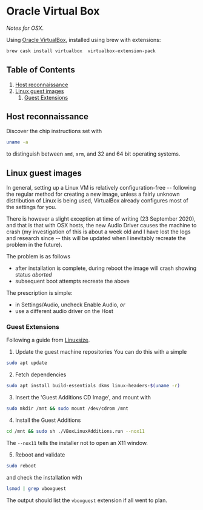 # Oracle Virtual Box

*Notes for OSX*.

Using [Oracle VirtualBox](https://www.virtualbox.org/), installed using brew with extensions:

```bash
brew cask install virtualbox  virtualbox-extension-pack
```

<!--BEGIN TOC-->
## Table of Contents
1. [Host reconnaissance](#host-reconnaissance)
2. [Linux guest images](#linux-guest-images)
    1. [Guest Extensions](#guest-extensions)

<!--END TOC-->

## Host reconnaissance
Discover the chip instructions set with
```bash
uname -a 
```
to distinguish between `amd`, `arm`, and 32 and 64 bit operating systems.

## Linux guest images
In general, setting up a Linux VM is relatively configuration-free -- following the regular method for creating a new image, unless a fairly unknown distribution of Linux is being used, VirtualBox already configures most of the settings for you.

There is however a slight exception at time of writing (23 September 2020), and that is that with OSX hosts, the new Audio Driver causes the machine to crash (my investigation of this is about a week old and I have lost the logs and research since -- this will be updated when I inevitably recreate the problem in the future).

The problem is as follows
- after installation is complete, during reboot the image will crash showing status *aborted*
- subsequent boot attempts recreate the above

The prescription is simple:
- in Settings/Audio, uncheck Enable Audio, *or*
- use a different audio driver on the Host


### Guest Extensions

Following a guide from [Linuxsize](https://linuxize.com/post/how-to-install-virtualbox-guest-additions-on-debian-10/).

1. Update the guest machine repositories
You can do this with a simple 
```bash
sudo apt update
```

2. Fetch dependencies
```bash
sudo apt install build-essentials dkms linux-headers-$(uname -r)
```

3. Insert the 'Guest Additions CD Image', and mount with
```bash
sudo mkdir /mnt && sudo mount /dev/cdrom /mnt 
```

4. Install the Guest Additions
```bash
cd /mnt && sudo sh ./VBoxLinuxAdditions.run --nox11
```
The `--nox11` tells the installer not to open an X11 window.

5. Reboot and validate
```bash
sudo reboot 
```
and check the installation with
```bash
lsmod | grep vboxguest
```
The output should list the `vboxguest` extension if all went to plan.
